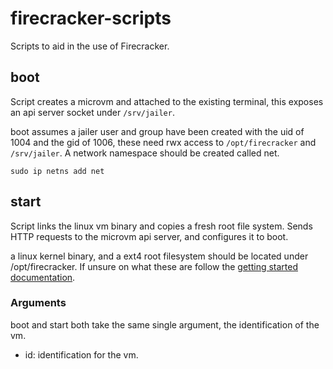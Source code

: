 # firecracker-scripts
Scripts to aid in the use of Firecracker.

## boot
Script creates a microvm and attached to the existing terminal, this exposes an api server socket under ```/srv/jailer```.

boot assumes a jailer user and group have been created with the uid of 1004 and the gid of 1006, these need rwx access to ```/opt/firecracker``` and ```/srv/jailer```. A network namespace should be created called net.

```sudo ip netns add net```

## start
Script links the linux vm binary and copies a fresh root file system. Sends HTTP requests to the microvm api server, and configures it to boot.

a linux kernel binary, and a ext4 root filesystem should be located under /opt/firecracker. If unsure on what these are follow the [getting started documentation](https://github.com/firecracker-microvm/firecracker/blob/master/docs/getting-started.md#running-firecracker).

### Arguments
boot and start both take the same single argument, the identification of the vm. 

- id: identification for the vm.



